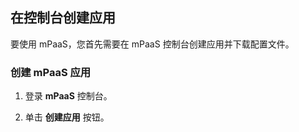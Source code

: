 ## 在控制台创建应用

要使用 mPaaS，您首先需要在 mPaaS 控制台创建应用并下载配置文件。

### 创建 mPaaS 应用

1. 登录 **mPaaS**  控制台。

2. 单击  **创建应用**  按钮。


